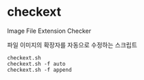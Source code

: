 # checkext
Image File Extension Checker

파일 이미지의 확장자를 자동으로 수정하는 스크립트

```
checkext.sh
checkext.sh -f auto
checkext.sh -f append
```
